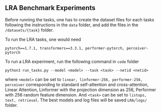 
## LRA Benchmark Experiments

Before running the tasks, one has to create the dataset files for each tasks following the instructions in the `data` folder, and add the files in the `/datasets/{task}` folder. 

To run the LRA tasks, one would need
```
pytorch==1.7.1, transformers==3.3.1, performer-pytorch, perceiver-pytorch
```
To run a LRA experiment, run the following command in `code` folder
```
python3 run_tasks.py --model <model> --task <task> --netid <netid>
```
where `<model>` can be set to `linear, linformer-256, performer-256, perceiver` corresponding to standard self-attention and cross-attention, Linear Attention, Linformer with the projection dimension as 256, Performer with 256 random feature dimension. And `<task>` can be set to `listops, text, retrieval`. The best models and log files will be saved `LRA/logs/` folder.
